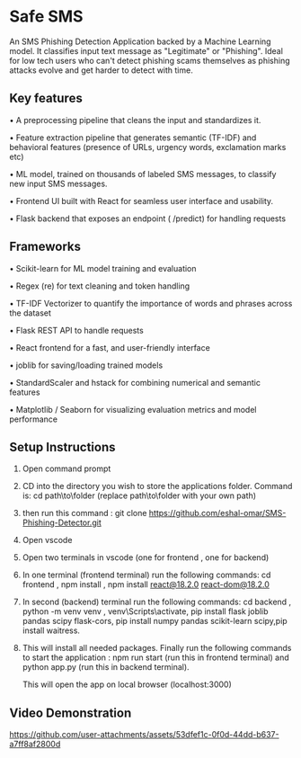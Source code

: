 #  Safe SMS
An SMS Phishing Detection Application backed by a Machine Learning model. It classifies input text message as "Legitimate" or "Phishing". Ideal for low tech users who can't detect phishing scams themselves as phishing attacks evolve and get harder to detect with time.

## Key features
•	A preprocessing pipeline that cleans the input and standardizes it.

•	Feature extraction pipeline that generates semantic (TF-IDF) and behavioral features (presence of URLs, urgency words, exclamation marks etc)

•	ML model, trained on thousands of labeled SMS messages, to classify new input SMS messages.

•	Frontend UI built with React for seamless user interface and usability.

•	Flask backend that exposes an endpoint ( /predict) for handling requests


## Frameworks
•	Scikit-learn for ML model training and evaluation

•	Regex (re) for text cleaning and token handling

•	TF-IDF Vectorizer to quantify the importance of words and phrases across the dataset

•	Flask REST API to handle requests

•	React frontend for a fast, and user-friendly interface

•	joblib for saving/loading trained models

•	StandardScaler and hstack for combining numerical and semantic features

•	Matplotlib / Seaborn for visualizing evaluation metrics and model performance



## Setup Instructions
1.  Open command prompt
   
2. CD into the directory you wish to store the applications folder. Command is: cd path\to\folder (replace path\to\folder with your own path)
   
3. then run this command : git clone https://github.com/eshal-omar/SMS-Phishing-Detector.git
   
4. Open vscode
   
5. Open two terminals in vscode (one for frontend , one for backend)
   
6. In one terminal (frontend terminal) run the following commands: cd frontend , npm install , npm install react@18.2.0 react-dom@18.2.0
   
7. In second (backend) terminal run the following commands: cd backend , python -m venv venv , venv\Scripts\activate, pip install flask joblib pandas scipy flask-cors, pip install numpy pandas scikit-learn scipy,pip install waitress.
   
8. This will install all needed packages. Finally run the following commands to start the application : npm run start (run this in frontend terminal) and python app.py (run this in backend terminal).
   
	This will open the app on local browser (localhost:3000)


## Video Demonstration


https://github.com/user-attachments/assets/53dfef1c-0f0d-44dd-b637-a7ff8af2800d

